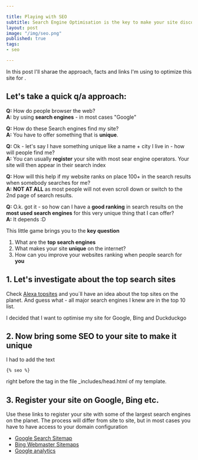```yaml
---

title: Playing with SEO
subtitle: Search Engine Optimisation is the key to make your site discoverable for people 
layout: post
image: "/img/seo.png"
published: true
tags:
- seo

---
```

In this post I'll sharae the approach, facts and links I'm using to optimize this site for .

## Let's take a quick q/a approach:

**Q:** How do people browser the web?  
**A:** by using **search engines** - in most cases "Google"

**Q:** How do these Search engines find my site?  
**A:** You have to offer something that is **unique**. 

**Q:** Ok - let's say I have something unique like a name + city I live in - how will people find me?  
**A:** You can usually **register** your site with most sear engine operators.
 Your site will then appear in their search index

**Q:** How will this help if my website ranks on place 100+ in the search results when somebody searches for me?  
**A:** **NOT AT ALL** as most people will not even scroll down or switch to the 2nd page of search results.

**Q:** O.k. got it - so how can I have a **good ranking** in search results on the **most used search engines** for this very unique thing that I can offer?  
**A:** It depends :D

This little game brings you to the __key question__
1. What are the **top search engines** 
2. What makes your site **unique** on the internet?
3. How can you improve your websites ranking when people search for **you**

## 1. Let's investigate about the top search sites
Check [Alexa topsites](https://www.alexa.com/topsites) and you´ll have an idea about the top sites on the planet.
And guess what - all major search engines I knew are in the top 10 list.

I decided that I want to optimise my site for Google, Bing and Duckduckgo

## 2. Now bring some SEO to your site to make it unique
I had to add the text 

<!-- {% raw %} -->
  ```liquid
  {% seo %}
  ```
<!-- {% endraw %} -->

right before the <HEAD> tag in the file _includes/head.html of my template.

## 3. Register your site on Google, Bing etc.

Use these links to register your site with some of the largest search engines on the planet.
The process will differ from site to site, but in most cases you have to have access to your domain configuration

- [Google Search Sitemap](https://search.google.com/search-console/sitemaps/)
- [Bing Webmaster Sitemaps](https:/www.bing.com/webmaster/configure/sitemaps/)
- [Google analytics](https://analytics.google.com/)


